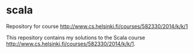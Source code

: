 # scala
Repository for course http://www.cs.helsinki.fi/courses/582330/2014/k/k/1

This repository contains my solutions to the Scala course http://www.cs.helsinki.fi/courses/582330/2014/k/k/1.
